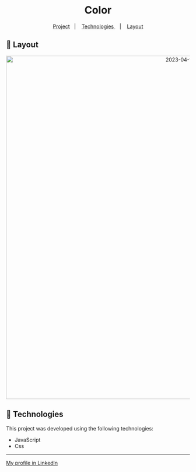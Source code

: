 <h1 align="center"> Color </h1>

<p align="center">
  <a href="#-project">Project</a>&nbsp;&nbsp;&nbsp;|&nbsp;&nbsp;&nbsp;
  <a href="#-tecnologias"> Technologies </a>&nbsp;&nbsp;&nbsp;|&nbsp;&nbsp;&nbsp;
  <a href="#-layout">Layout</a>
</p>

## 🔖 Layout

<p align="center">
<img width="939" alt="2023-04-14" src="https://user-images.githubusercontent.com/122055576/232153946-8a7e8448-f0f8-40b5-900b-6bf9fcbc79b5.png">
</p>


## 🚀 Technologies

This project was developed using the following technologies:

- JavaScript
- Css

---

[My profile in Linkedln](https://www.linkedin.com/in/felipenobrg)
